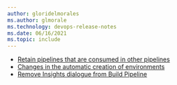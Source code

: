 ```yaml
---
author: gloridelmorales
ms.author: glmorale
ms.technology: devops-release-notes
ms.date: 06/16/2021
ms.topic: include
---
```


- [Retain pipelines that are consumed in other pipelines](#retain-pipelines-that-are-consumed-in-other-pipelines)
- [Changes in the automatic creation of environments](#changes-in-the-automatic-creation-of-environments)
- [Remove Insights dialogue from Build Pipeline](#remove-insights-dialogue-from-build-pipeline)